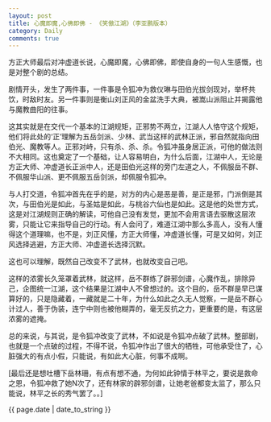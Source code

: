 ```yaml
---
layout: post
title: 心魔即魔,心佛即佛 - 《笑傲江湖》（李亚鹏版本）
category: Daily
comments: true
---
```




方正大师最后对冲虚道长说，心魔即魔，心佛即佛，即使自身的一句人生感慨，也是对整个剧的总结。
　　

剧情开头，发生了两件事，一件事是令狐冲为救仪琳与田伯光拔剑现对，举杯共饮，时敌时友。另一件事则是衡山刘正风的金盆洗手大典，被嵩山派阻止并揭露他与魔教曲阳的往事。
　　

这其实就是在交代一个基本的江湖规矩，正邪势不两立，江湖人人恪守这个规矩，他们将此处的‘正’理解为五岳剑派、少林、武当这样的武林正派，邪自然就指向田伯光、魔教等人。正邪对峙，只有杀、杀、杀。令狐冲虽身居正派，可他的做法则不大相同。这也奠定了一个基础，让人容易明白，为什么后面，江湖中人，无论是方正大师、冲虚道长正派中人，还是田伯光这样的旁门左道之人，不佩服岳不群、不佩服华山派、更不佩服五岳剑派，却佩服令狐冲。
　　

与人打交道，令狐冲首先在乎的是，对方的内心是恶是善，是正是邪，门派倒是其次，与田伯光是如此，与圣姑是如此，与桃谷六仙也是如此。这是他的处世方式，这是对江湖规则正确的解读，可他自己没有发觉，更加不会用言语去驱散这层浓雾，只能让它来指导自己的行动。有人会问了，难道江湖中那么多高人，没有人懂得这个道理嘛，也不是，刘正风懂，方正大师懂，冲虚道长懂，可是又如何，刘正风选择逃避，方正大师、冲虚道长选择沉默。
　　

这也可以理解，既然自己改变不了武林，也就改变自己吧。
　　

这样的浓雾长久笼罩着武林，就这样，岳不群练了辟邪剑谱，心魔作乱，排除异己，企图统一江湖，这个结果是江湖中人不曾想过的。这个目的，岳不群是早已谋算好的，只是隐藏着，一藏就是二十年，为什么如此之久无人觉察，一是岳不群心计过人，善于伪装，连宁中则也被他糊弄的，毫无反抗之力，更重要的是，有这层浓雾的遮掩。
　　

总的来说，与其说，是令狐冲改变了武林，不如说是令狐冲点破了武林。整部剧，也就是一个点破的过程，不得不说，令狐冲作出了很大的牺牲，可他承受住了，心脏强大的有点小假，只能说，有如此大心脏，何事不成啊。
　　

[最后还是想吐槽下岳林珊，有点有想不通，为何如此钟情于林平之，要说是救命之恩，令狐冲救了她N次了，还有林家的辟邪剑谱，让她老爸都变太监了，那么只能说，林平之长的秀气罢了。。]


{{ page.date | date_to_string }}

